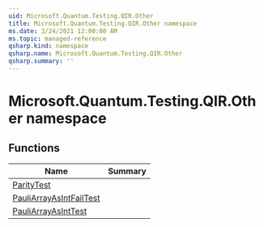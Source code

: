 ```yaml
---
uid: Microsoft.Quantum.Testing.QIR.Other
title: Microsoft.Quantum.Testing.QIR.Other namespace
ms.date: 3/24/2021 12:00:00 AM
ms.topic: managed-reference
qsharp.kind: namespace
qsharp.name: Microsoft.Quantum.Testing.QIR.Other
qsharp.summary: ''
---
```


# Microsoft.Quantum.Testing.QIR.Other namespace




<!-- summaries -->


## Functions

| Name | Summary |
|------|---------|
|[ParityTest](xref:Microsoft.Quantum.Testing.QIR.Other.ParityTest) |
|[PauliArrayAsIntFailTest](xref:Microsoft.Quantum.Testing.QIR.Other.PauliArrayAsIntFailTest) |
|[PauliArrayAsIntTest](xref:Microsoft.Quantum.Testing.QIR.Other.PauliArrayAsIntTest) |

<!-- /summaries -->
